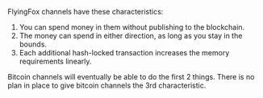 FlyingFox channels have these characteristics:
1) You can spend money in them without publishing to the blockchain.
2) The money can spend in either direction, as long as you stay in the bounds.
3) Each additional hash-locked transaction increases the memory requirements linearly.

Bitcoin channels will eventually be able to do the first 2 things. There is no plan in place to give bitcoin channels the 3rd characteristic.